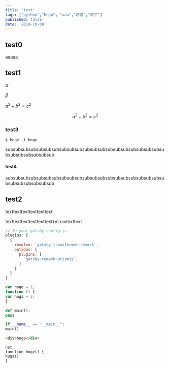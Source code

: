 ```yaml
---
title: 'test'
tags: ["python","Hugo", "aaa","読書","読了"]
published: false
date: '2019-10-09'
---
```


## test0
aaaaa

## test1

$\alpha$

$\beta$

$a^2 + b^2 = c^2$

$$
a^2 + b^2 = c^2
$$

### test3
```bash{numberLines:false}
$ hoge -t hoge
```

subsubsubsubsubsubsubsubsubsubsubsubsubsubsubsubsubsubsubsubsubsubsubsubsubsubsub

#### test4
subsubsubsubsubsubsubsubsubsubsubsubsubsubsubsubsubsubsubsubsubsubsubsubsubsubsub

## test2
texttexttexttexttexttext

texttexttexttexttexttext`inline`texttext

```javascript:title=test.js
// In your gatsby-config.js
plugins: [
  {
    resolve: `gatsby-transformer-remark`,
    options: {
      plugins: [
        `gatsby-remark-prismjs`,
      ]
    }
  }
]
```

```javascript
var hoge = 1;
function () {
var huga = 2;
}
```

```python
def main():
pass

if __name__ == "__main__":
main()
```

```html
<div>hoge</div>
```

```
not
function hoge() {
huga()
}
```
